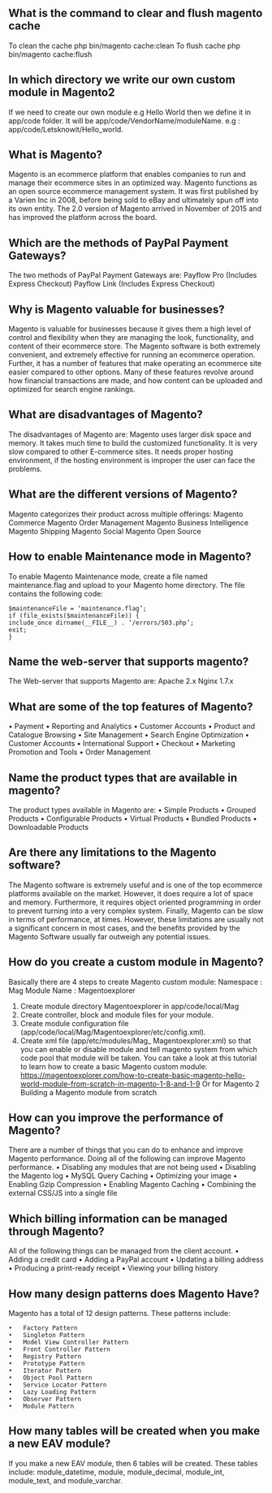 ## What is the command to clear and flush magento cache
 To clean the cache 
  php bin/magento cache:clean
  To flush cache
  php bin/magento cache:flush

## In which directory we write our own custom module in Magento2
If we need to create our own module e.g Hello World then we define it in
app/code folder. It will be app/code/VendorName/moduleName.
e.g : app/code/Letsknowit/Hello_world.

## What is Magento?
Magento is an ecommerce platform that enables companies to run and manage their ecommerce sites in an optimized way. Magento functions as an open source ecommerce management system. It was first published by a Varien Inc in 2008, before being sold to eBay and ultimately spun off into its own entity. The 2.0 version of Magento arrived in November of 2015 and has improved the platform across the board.

## Which are the methods of PayPal Payment Gateways?
The two methods of PayPal Payment Gateways are:
	Payflow Pro (Includes Express Checkout)
	Payflow Link (Includes Express Checkout)

## Why is Magento valuable for businesses?
Magento is valuable for businesses because it gives them a high level of control and flexibility when they are managing the look, functionality, and content of their ecommerce store. The Magento software is both extremely convenient, and extremely effective for running an ecommerce operation.
Further, it has a number of features that make operating an ecommerce site easier compared to other options. Many of these features revolve around how financial transactions are made, and how content can be uploaded and optimized for search engine rankings.  

## What are disadvantages of Magento?
The disadvantages of Magento are:
	Magento uses larger disk space and memory.
	It takes much time to build the customized functionality.
	It is very slow compared to other E-commerce sites.
	It needs proper hosting environment, if the hosting environment is improper the user can face the problems.

## What are the different versions of Magento?
Magento categorizes their product across multiple offerings:
	Magento Commerce
	Magento Order Management
	Magento Business Intelligence
	Magento Shipping
	Magento Social
	Magento Open Source

## How to enable Maintenance mode in Magento?
To enable Magento Maintenance mode, create  a file named maintenance.flag and upload to your Magento home directory. The file contains the following code:
```
$maintenanceFile = ‘maintenance.flag’;
if (file_exists($maintenanceFile)) {
include_once dirname(__FILE__) . ‘/errors/503.php’;
exit;
}
```

## Name the web-server that supports magento?
The Web-server that supports Magento are:
	Apache 2.x
	Nginx 1.7.x

## What are some of the top features of Magento?
•	Payment
•	Reporting and Analytics
•	Customer Accounts
•	Product and Catalogue Browsing
•	Site Management
•	Search Engine Optimization
•	Customer Accounts
•	International Support
•	Checkout
•	Marketing Promotion and Tools
•	Order Management

## Name the product types that are available in magento?
The product types available in Magento are:
•	Simple Products
•	Grouped Products
•	Configurable Products
•	Virtual Products
•	Bundled Products
•	Downloadable Products

## Are there any limitations to the Magento software?
The Magento software is extremely useful and is one of the top ecommerce platforms available on the market. However, it does require a lot of space and memory. Furthermore, it requires object oriented programming in order to prevent turning into a very complex system. Finally, Magento can be slow in terms of performance, at times. However, these limitations are usually not a significant concern in most cases, and the benefits provided by the Magento Software usually far outweigh any potential issues.

## How do you create a custom module in Magento?
Basically there are 4 steps to create Magento custom module:
Namespace : Mag
Module Name : Magentoexplorer
1. Create module directory Magentoexplorer in app/code/local/Mag
2. Create controller, block and module files for your module.
3. Create module configuration file (app/code/local/Mag/Magentoexplorer/etc/config.xml).
4. Create xml file (app/etc/modules/Mag_ Magentoexplorer.xml) so that you can enable or disable module and tell magento system from which code pool that module will be taken.
You can take a look at this tutorial to learn how to create a basic Magento custom module: https://magentoexplorer.com/how-to-create-basic-magento-hello-world-module-from-scratch-in-magento-1-8-and-1-9
Or for Magento 2 Building a Magento module from scratch

## How can you improve the performance of Magento?
There are a number of things that you can do to enhance and improve Magento performance.
Doing all of the following can improve Magento performance.
•	Disabling any modules that are not being used
•	Disabling the Magento log
•	MySQL Query Caching
•	Optimizing your image
•	Enabling Gzip Compression
•	Enabling Magento Caching
•	Combining the external CSS/JS into a single file

## Which billing information can be managed through Magento?
All of the following things can be managed from the client account.
•	Adding a credit card
•	Adding a PayPal account
•	Updating a billing address
•	Producing a print-ready receipt
•	Viewing your billing history

## How many design patterns does Magento Have?
Magento has a total of 12 design patterns. These patterns include:
```
•	Factory Pattern
•	Singleton Pattern
•	Model View Controller Pattern
•	Front Controller Pattern
•	Registry Pattern
•	Prototype Pattern
•	Iterator Pattern
•	Object Pool Pattern
•	Service Locator Pattern
•	Lazy Loading Pattern
•	Observer Pattern
•	Module Pattern
```
## How many tables will be created when you make a new EAV module?
If you make a new EAV module, then 6 tables will be created. These tables include:
module_datetime, module, module_decimal, module_int, module_text, and module_varchar.

